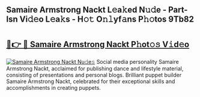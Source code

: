 ## Samaire Armstrong Nackt L𝚎a𝚔ed N𝚞𝚍e - Part-lsn Vi𝚍𝚎o L𝚎a𝚔s - H𝚘𝚝 O𝚗𝚕yf𝚊ns P𝚑𝚘tos 9Tb82

# <h2><a href="http://kf4snz.oniu.top/?m=Samaire+Armstrong+Nackt">🔗👉 🔴 Samaire Armstrong Nackt P𝚑ot𝚘𝚜 V𝚒d𝚎o</a></h2>

[![Samaire Armstrong Nackt Nu𝚍e𝚜](https://i.imgur.com/0qMVB7G.gif)](http://kf4snz.oniu.top/?m=Samaire+Armstrong+Nackt)
Social media personality Samaire Armstrong Nackt, acclaimed for publishing dance and lifestyle material, consisting of presentations and personal blogs. Brilliant puppet builder Samaire Armstrong Nackt, celebrated for their exceptional skills and accomplishments in creating puppets.  
